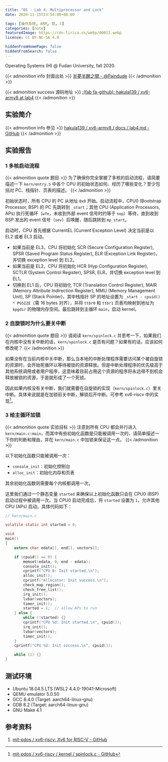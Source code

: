 ```yaml
---
title: "OS - Lab 4: Multiprocessor and Lock"
date: 2020-11-15T23:54:00+08:00

tags: [操作系统, ARM, 锁, C]
categories: [note]
featuredImage: https://cdn.lirica.cn/webp/00011.webp
license: CC BY-NC-SA 4.0

hiddenFromHomePage: false
hiddenFromSearch: false
---
```


Operating Systems (H) @ Fudan University, fall 2020.

<!--more-->

{{< admonition info 封面出处 >}}
[半夢半醒之間 - @Paindude](https://www.pixiv.net/artworks/69514736)
{{< /admonition >}}

{{< admonition success 源码地址 >}}
[:(fab fa-github):  hakula139 / xv6-armv8 at lab4](https://github.com/hakula139/xv6-armv8/tree/lab4)
{{< /admonition >}}

## 实验简介

{{< admonition info 参见 >}}
[hakula139 / xv6-armv8 / docs / lab4.md - GitHub](https://github.com/hakula139/xv6-armv8/blob/lab4/docs/lab4.md)
{{< /admonition >}}

## 实验报告

### 1 多核启动流程

{{< admonition quote 题目 >}}
为了确保你完全掌握了多核的启动流程，请简要描述一下 `kern/entry.S` 中各个 CPU 的初始状态如何、经历了哪些变化？至少包括对 PC、栈指针、页表的描述。
{{< /admonition >}}

初始状态时，所有 CPU 的 PC 从地址 `0x0` 开始。启动流程中，CPU0 (Bootstrap Processor, BSP) 的 PC 先跳转到 `_start`；其他 CPU (Application Processors, APs) 执行死循环（`wfe`，未收到外部 event 信号时约等于 `nop`）等待，直到收到 BSP 发出的 event 信号（`sev`）后唤醒，随后跳转到 `mp_start`。

启动时，CPU 首先根据 CurrentEL (Current Exception Level) 决定当前是以 EL2 或者 EL3 启动。

- 如果当前是 EL3，CPU 将初始化 SCR (Secure Configuration Register), SPSR (Saved Program Status Register), ELR (Exception Link Register)，并切换 exception level 到 EL2。
- 如果当前是 EL2，CPU 将初始化 HCR (Hyp Configuration Register), SCTLR (System Control Register), SPSR, ELR，并切换 exception level 到 EL1。
- 切换到 EL1 后，CPU 将初始化 TCR (Translation Control Register), MAIR (Memory Attribute Indirection Register), MMU (Memory Management Unit), SP (Stack Pointer)，其中栈指针 SP 的地址设置为 `_start - cpuid() * PGSIZE`（需 16 bytes 对齐），并将 `ttbr0` 和 `ttbr1` 页表均映射到地址为 `kpgdir` 的物理内存空间。最后跳转到主循环 `main`，启动 kernel。

### 2 自旋锁时为什么要关中断

{{< admonition quote 题目 >}}
请阅读 `kern/spinlock.c` 并思考一下，如果我们在内核中没有关中断的话，`kern/spinlock.c` 是否有问题？如果有的话，应该如何修改呢？
{{< /admonition >}}

如果没有在当前内核中关中断，那么当本地的中断处理程序需要访问某个被自旋锁的资源时，会开始死循环以等待被锁的资源释放。但是中断处理程序的优先级高于其他系统调用或者用户程序，这意味着目前占用这个资源的程序将永远得不到机会释放被锁的资源，于是就形成了一个死锁。

因此如果内核没有关中断，我们就需要在自旋锁的实现（`kern/spinlock.c`）里关中断。具体来说就是在加锁前关中断，解锁后开中断。可参考 xv6-riscv 中的实现[^spinlock.c]。

### 3 给主循环加锁

{{< admonition quote 实验目标 >}}
注意到所有 CPU 都会并行进入 `kern/main.c:main`，而其中有些初始化函数是只能被调用一次的，请简单描述一下你的判断和理由，并在 `kern/main.c` 中加锁来保证这一点。
{{< /admonition >}}

以下初始化函数只能被调用一次：

- `console_init`：初始化控制台
- `alloc_init`：初始化内存和页表

其余初始化函数则需要每个内核都调用一次。

这里我们通过一个静态变量 `started` 来确保以上初始化函数只会在 CPU0 (BSP) 启动过程中被调用一次。当 CPU0 启动完成后，将 `started` 设置为 `1`，允许其他 CPU (APs) 启动。具体代码如下：

```c
// kern/main.c

volatile static int started = 0;

void
main()
{
    extern char edata[], end[], vectors[];

    if (cpuid() == 0) {
        memset(edata, 0, end - edata);
        console_init();
        cprintf("CPU 0: Init started.\n");
        alloc_init();
        cprintf("Allocator: Init success.\n");
        check_map_region();
        check_free_list();
        irq_init();
        lvbar(vectors);
        timer_init();
        started = 1;  // allow APs to run
    } else {
        while (!started) {}
        cprintf("CPU %d: Init started.\n", cpuid());
        irq_init();
        lvbar(vectors);
        timer_init();
    }
    cprintf("CPU %d: Init success.\n", cpuid());

    while (1) {}
}
```

## 测试环境

- Ubuntu 18.04.5 LTS (WSL2 4.4.0-19041-Microsoft)
- QEMU emulator 5.0.50
- GCC 8.4.0 (Target: aarch64-linux-gnu)
- GDB 8.2 (Target: aarch64-linux-gnu)
- GNU Make 4.1

## 参考资料

1. [mit-pdos / xv6-riscv: Xv6 for RISC-V - GitHub](https://github.com/mit-pdos/xv6-riscv)

[^spinlock.c]: [mit-pdos / xv6-riscv / kernel / spinlock.c - GitHub](https://github.com/mit-pdos/xv6-riscv/blob/riscv/kernel/spinlock.c)

